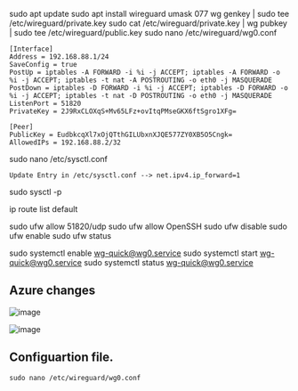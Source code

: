 sudo apt update
sudo apt install wireguard
umask 077
wg genkey | sudo tee /etc/wireguard/private.key
sudo cat /etc/wireguard/private.key | wg pubkey | sudo tee /etc/wireguard/public.key
sudo nano /etc/wireguard/wg0.conf

```
[Interface]
Address = 192.168.88.1/24
SaveConfig = true
PostUp = iptables -A FORWARD -i %i -j ACCEPT; iptables -A FORWARD -o %i -j ACCEPT; iptables -t nat -A POSTROUTING -o eth0 -j MASQUERADE
PostDown = iptables -D FORWARD -i %i -j ACCEPT; iptables -D FORWARD -o %i -j ACCEPT; iptables -t nat -D POSTROUTING -o eth0 -j MASQUERADE
ListenPort = 51820
PrivateKey = 2J9RxCLOXqS+Mv65LFz+ovItqPMseGKX6ftSgro1XFg=

[Peer]
PublicKey = EudbkcqXl7xOjQTthGILUbxnXJQE577ZY0XB5O5Cngk=
AllowedIPs = 192.168.88.2/32
```
sudo nano /etc/sysctl.conf
```
Update Entry in /etc/sysctl.conf --> net.ipv4.ip_forward=1
```

sudo sysctl -p

ip route list default

sudo ufw allow 51820/udp
sudo ufw allow OpenSSH
sudo ufw disable
sudo ufw enable
sudo ufw status

sudo systemctl enable wg-quick@wg0.service
sudo systemctl start wg-quick@wg0.service
sudo systemctl status wg-quick@wg0.service

## Azure changes

![image](https://user-images.githubusercontent.com/5779604/147896313-44b14a3f-ec5d-47d2-8e3d-8e0ce6d47106.png)

![image](https://user-images.githubusercontent.com/5779604/147896327-0356def7-9135-408a-bc7a-d9e6afd0f00e.png)



## Configuartion file. 
```
sudo nano /etc/wireguard/wg0.conf
```

